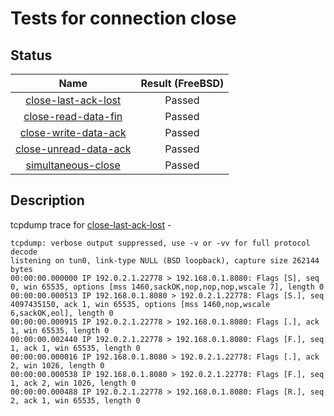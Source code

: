 # Tests for connection close

## Status
|                      Name                        | Result (FreeBSD)|
|:------------------------------------------------:|:---------------:|
[close-last-ack-lost](close-last-ack-lost.pkt)     | Passed
[close-read-data-fin](close-read-data-fin.pkt)     | Passed
[close-write-data-ack](close-write-data-ack.pkt)   | Passed
[close-unread-data-ack](close-unread-data-ack.pkt) | Passed
[simultaneous-close](simultaneous-close.pkt)       | Passed

## Description

tcpdump trace for [close-last-ack-lost](close-last-ack-lost.pkt) -
```
tcpdump: verbose output suppressed, use -v or -vv for full protocol decode
listening on tun0, link-type NULL (BSD loopback), capture size 262144 bytes
00:00:00.000000 IP 192.0.2.1.22778 > 192.168.0.1.8080: Flags [S], seq 0, win 65535, options [mss 1460,sackOK,nop,nop,nop,wscale 7], length 0
00:00:00.000513 IP 192.168.0.1.8080 > 192.0.2.1.22778: Flags [S.], seq 4097435150, ack 1, win 65535, options [mss 1460,nop,wscale 6,sackOK,eol], length 0
00:00:00.000915 IP 192.0.2.1.22778 > 192.168.0.1.8080: Flags [.], ack 1, win 65535, length 0
00:00:00.002440 IP 192.0.2.1.22778 > 192.168.0.1.8080: Flags [F.], seq 1, ack 1, win 65535, length 0
00:00:00.000016 IP 192.168.0.1.8080 > 192.0.2.1.22778: Flags [.], ack 2, win 1026, length 0
00:00:00.000538 IP 192.168.0.1.8080 > 192.0.2.1.22778: Flags [F.], seq 1, ack 2, win 1026, length 0
00:00:00.000488 IP 192.0.2.1.22778 > 192.168.0.1.8080: Flags [R.], seq 2, ack 1, win 65535, length 0
```
